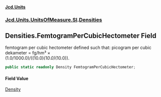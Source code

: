#### [Jcd.Units](index.md 'index')
### [Jcd.Units.UnitsOfMeasure.SI](Jcd.Units.UnitsOfMeasure.SI.md 'Jcd.Units.UnitsOfMeasure.SI').[Densities](Densities.md 'Jcd.Units.UnitsOfMeasure.SI.Densities')

## Densities.FemtogramPerCubicHectometer Field

femtogram per cubic hectometer defined such that: picogram per cubic dekameter = fg/hm³ ×  
(1.0/1000.0)/((10.0)*(10.0)*(10.0)).

```csharp
public static readonly Density FemtogramPerCubicHectometer;
```

#### Field Value
[Density](Density.md 'Jcd.Units.UnitTypes.Density')